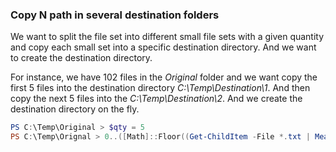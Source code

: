 ### Copy N path in several destination folders

We want to split the file set into different small file sets with a given quantity and copy each small set into a specific destination directory. And we want to create the destination directory.  

For instance, we have 102 files in the _Original_ folder and we want copy the first 5 files into the destination directory _C:\Temp\Destination\1_. And then copy the next 5 files into the _C:\Temp\Destination\2_. And we create the destination directory on the fly.


```ps1
PS C:\Temp\Original > $qty = 5
PS C:\Temp\Orignal > 0..([Math]::Floor((Get-ChildItem -File *.txt | Measure-Object).Count / $qty) + 1) | %{ Get-ChildItem -File *.txt | Select-Object -Skip ($_*$qty) -First $qty |Copy-Item  -Destination (mkdir  (('C:\Temp\Destination\', $_) -join''))  }
```
